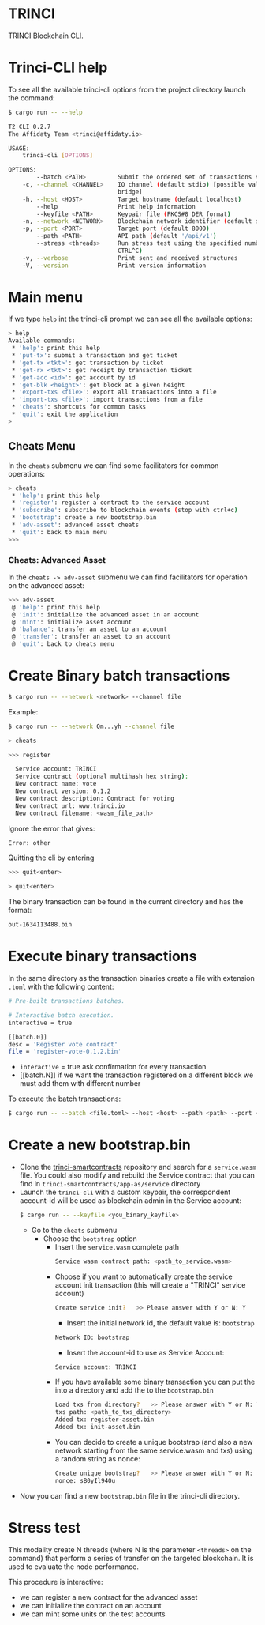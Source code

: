 TRINCI
======

TRINCI Blockchain CLI.

# Trinci-CLI help
To see all the available trinci-cli options from the project directory launch the command:
```bash
$ cargo run -- --help
```

```bash
T2 CLI 0.2.7
The Affidaty Team <trinci@affidaty.io>

USAGE:
    trinci-cli [OPTIONS]

OPTIONS:
        --batch <PATH>         Submit the ordered set of transactions specified in the file
    -c, --channel <CHANNEL>    IO channel (default stdio) [possible values: stdio, file, http,
                               bridge]
    -h, --host <HOST>          Target hostname (default localhost)
        --help                 Print help information
        --keyfile <PATH>       Keypair file (PKCS#8 DER format)
    -n, --network <NETWORK>    Blockchain network identifier (default skynet)
    -p, --port <PORT>          Target port (default 8000)
        --path <PATH>          API path (default '/api/v1')
        --stress <threads>     Run stress test using the specified number of threads (stop with
                               CTRL^C)
    -v, --verbose              Print sent and received structures
    -V, --version              Print version information
```


# Main menu
If we type `help` int the trinci-cli prompt we can see all the available options:

```bash
> help
Available commands:
 * 'help': print this help
 * 'put-tx': submit a transaction and get ticket
 * 'get-tx <tkt>': get transaction by ticket
 * 'get-rx <tkt>': get receipt by transaction ticket
 * 'get-acc <id>': get account by id
 * 'get-blk <height>': get block at a given height
 * 'export-txs <file>': export all transactions into a file
 * 'import-txs <file>': import transactions from a file
 * 'cheats': shortcuts for common tasks
 * 'quit': exit the application
> 
```

## Cheats Menu

In the `cheats` submenu we can find some facilitators for common operations:
```bash
> cheats
 * 'help': print this help
 * 'register': register a contract to the service account
 * 'subscribe': subscribe to blockchain events (stop with ctrl+c)
 * 'bootstrap': create a new bootstrap.bin
 * 'adv-asset': advanced asset cheats
 * 'quit': back to main menu
>>> 
```

### Cheats: Advanced Asset
In the `cheats -> adv-asset` submenu we can find facilitators for operation on the advanced asset:
```bash
>>> adv-asset
 @ 'help': print this help
 @ 'init': initialize the advanced asset in an account
 @ 'mint': initialize asset account
 @ 'balance': transfer an asset to an account
 @ 'transfer': transfer an asset to an account
 @ 'quit': back to cheats menu
 ```
# Create Binary batch transactions
```bash
$ cargo run -- --network <network> --channel file
```

Example:
```bash
$ cargo run -- --network Qm...yh --channel file
```

```bash
> cheats
```

```bash
>>> register
```

```bash
  Service account: TRINCI
  Service contract (optional multihash hex string):
  New contract name: vote
  New contract version: 0.1.2
  New contract description: Contract for voting
  New contract url: www.trinci.io
  New contract filename: <wasm_file_path>
```

Ignore the error that gives:
```bash
Error: other
``` 

Quitting the cli by entering 
```bash
>>> quit<enter>
```

```bash
> quit<enter>
```

The binary transaction can be found in the current directory and has the format:
```bash
out-1634113488.bin
```

# Execute binary transactions
In the same directory as the transaction binaries create a file with extension `.toml` with the following content:

```bash
# Pre-built transactions batches.

# Interactive batch execution.
interactive = true

[[batch.0]]
desc = 'Register vote contract'
file = 'register-vote-0.1.2.bin'
```

 - `interactive` = true
   ask confirmation for every transaction
 - [[batch.N]]
   if we want the transaction registered on a different block we must add them with different number

To execute the batch transactions:
```bash
$ cargo run -- --batch <file.toml> --host <host> --path <path> --port <port> --network <network>
```

# Create a new bootstrap.bin
 - Clone the [trinci-smartcontracts](https://github.com/affidaty-blockchain/trinci-smartcontracts) repository and search for a `service.wasm` file. 
   You could also modify and rebuild the Service contract that you can find in `trinci-smartcontracts/app-as/service` directory
 - Launch the `trinci-cli` with a custom keypair, the correspondent account-id will be used as blockchain admin in the Service account:
   ```bash
   $ cargo run -- --keyfile <you_binary_keyfile>
   ```
   - Go to the `cheats` submenu
     - Choose the `bootstrap` option
       - Insert the `service.wasm` complete path
         ```bash
         Service wasm contract path: <path_to_service.wasm>
         ```
       - Choose if you want to automatically create the service account init transaction (this will create a "TRINCI" service account)
         ```bash
         Create service init?   >> Please answer with Y or N: Y
         ```
         - Insert the initial network id, the default value is: `bootstrap`
         ```bash
         Network ID: bootstrap
         ```
         - Insert the account-id to use as Service Account:
         ```bash
         Service account: TRINCI
         ```
       - If you have available some binary transaction you can put the into a directory and add the to the `bootstrap.bin`
         ```bash
         Load txs from directory?   >> Please answer with Y or N: Y
         txs path: <path_to_txs_directory>
         Added tx: register-asset.bin
         Added tx: init-asset.bin
         ```
       - You can decide to create a unique bootstrap (and also a new network starting from the same service.wasm and txs) using a random string as nonce:
         ```bash
         Create unique bootstrap?   >> Please answer with Y or N: 
         nonce: sB0yIl94Ou
         ```
  - Now you can find a new `bootstrap.bin` file in the trinci-cli directory.


# Stress test
This modality create N threads (where N is the parameter `<threads>` on the command) that perform a
series of transfer on the targeted blockchain.
It is used to evaluate the node performance.

This procedure is interactive:
- we can register a new contract for the advanced asset
- we can initialize the contract on an account
- we can mint some units on the test accounts

